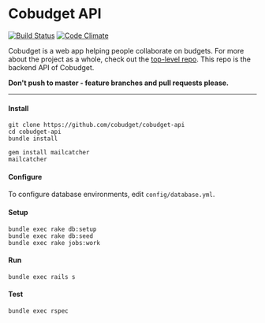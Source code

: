 # Cobudget API

[![Build Status](https://travis-ci.org/cobudget/cobudget-api.svg?branch=master)](https://travis-ci.org/open-app/cobudget-api)
[![Code Climate](https://codeclimate.com/github/cobudget/cobudget-api/badges/gpa.svg)](https://codeclimate.com/github/cobudget/cobudget-api)

Cobudget is a web app helping people collaborate on budgets. For more about the project as a whole, check out the [top-level repo](https://github.com/cobudget/cobudget). This repo is the backend API of Cobudget.

**Don't push to master - feature branches and pull requests please.**

---

#### Install

```
git clone https://github.com/cobudget/cobudget-api
cd cobudget-api
bundle install

gem install mailcatcher
mailcatcher
```

#### Configure

To configure database environments, edit `config/database.yml`.

#### Setup

```
bundle exec rake db:setup
bundle exec rake db:seed
bundle exec rake jobs:work
```

#### Run

```
bundle exec rails s
```

#### Test

```
bundle exec rspec
```
